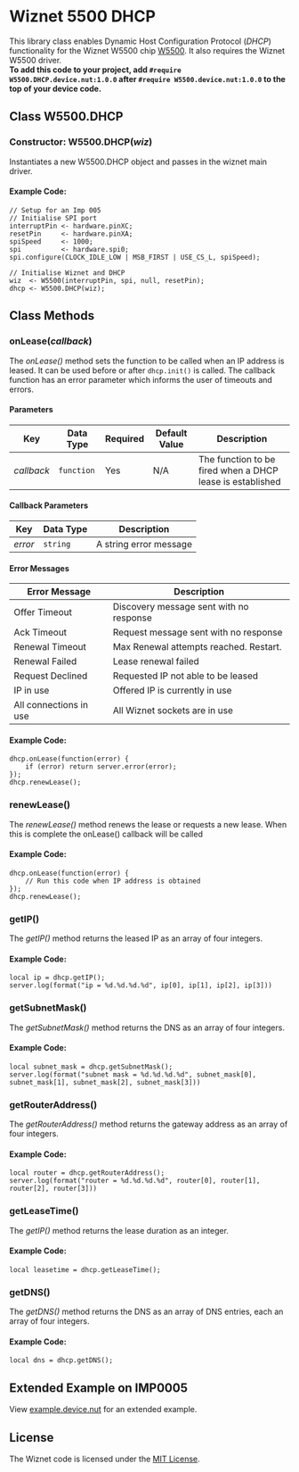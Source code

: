 # Wiznet 5500 DHCP

This library class enables Dynamic Host Configuration Protocol (*DHCP*) functionality for the Wiznet W5500 chip [W5500](http://wizwiki.net/wiki/lib/exe/fetch.php?media=products:w5500:w5500_ds_v106e_141230.pdf). It also requires the Wiznet W5500 driver.  
**To add this code to your project, add `#require W5500.DHCP.device.nut:1.0.0` after `#require W5500.device.nut:1.0.0` to the top of your device code.**

## Class W5500.DHCP

### Constructor: W5500.DHCP(*wiz*)
Instantiates a new W5500.DHCP object and passes in the wiznet main driver.

#### Example Code:
```squirrel
// Setup for an Imp 005
// Initialise SPI port
interruptPin <- hardware.pinXC;
resetPin     <- hardware.pinXA;
spiSpeed     <- 1000;
spi          <- hardware.spi0;
spi.configure(CLOCK_IDLE_LOW | MSB_FIRST | USE_CS_L, spiSpeed);

// Initialise Wiznet and DHCP
wiz  <- W5500(interruptPin, spi, null, resetPin);
dhcp <- W5500.DHCP(wiz);
```

## Class Methods

### onLease(*callback*)
The *onLease()* method sets the function to be called when an IP address is leased. It can be used before or after `dhcp.init()` is called. The callback function has an error parameter which informs the user of timeouts and errors.

#### Parameters
| Key                  | Data Type   | Required | Default Value | Description                                                    |
| -------------------- | ----------- | -------- | ------------- | -------------------------------------------------------------- |
| *callback* | `function`| Yes| N/A| The function to be fired when a DHCP lease is established   |

#### Callback Parameters
| Key        | Data Type   |Description                                       |
| -----------| ----------- |------------------------------------------------- |
| *error*    | `string`    | A string error message                           |

#### Error Messages
|Error Message                  | Description                                 |
|-------------------------------|---------------------------------------------|
|Offer Timeout             		|Discovery message sent with no response      |
|Ack Timeout               		|Request message sent with no response        |
|Renewal Timeout           		|Max Renewal attempts reached. Restart.       |
|Renewal Failed                 |Lease renewal failed                         |
|Request Declined               |Requested IP not able to be leased           |
|IP in use                      |Offered IP is currently in use               |
|All connections in use         |All Wiznet sockets are in use                |



#### Example Code:
```squirrel
dhcp.onLease(function(error) {
    if (error) return server.error(error);
});
dhcp.renewLease();
```

### renewLease()
The *renewLease()* method renews the lease or requests a new lease. When this is complete the onLease() callback will be called

#### Example Code:
```squirrel
dhcp.onLease(function(error) {
    // Run this code when IP address is obtained
});
dhcp.renewLease();
```


### getIP()
The *getIP()* method returns the leased IP as an array of four integers. 

#### Example Code:
```squirrel
local ip = dhcp.getIP();
server.log(format("ip = %d.%d.%d.%d", ip[0], ip[1], ip[2], ip[3]))
```


### getSubnetMask()
The *getSubnetMask()* method returns the DNS as an array of four integers. 

#### Example Code:
```squirrel
local subnet_mask = dhcp.getSubnetMask();
server.log(format("subnet mask = %d.%d.%d.%d", subnet_mask[0], subnet_mask[1], subnet_mask[2], subnet_mask[3]))
```


### getRouterAddress()
The *getRouterAddress()* method returns the gateway address as an array of four integers. 

#### Example Code:
```squirrel
local router = dhcp.getRouterAddress();
server.log(format("router = %d.%d.%d.%d", router[0], router[1], router[2], router[3]))
```


### getLeaseTime()
The *getIP()* method returns the lease duration as an integer. 

#### Example Code:
```squirrel
local leasetime = dhcp.getLeaseTime();
```


### getDNS()
The *getDNS()* method returns the DNS as an array of DNS entries, each an array of four integers. 

#### Example Code:
```squirrel
local dns = dhcp.getDNS();
```



## Extended Example on IMP0005
View [example.device.nut](example.device.nut) for an extended example.

## License
The Wiznet code is licensed under the [MIT License](./LICENSE).
